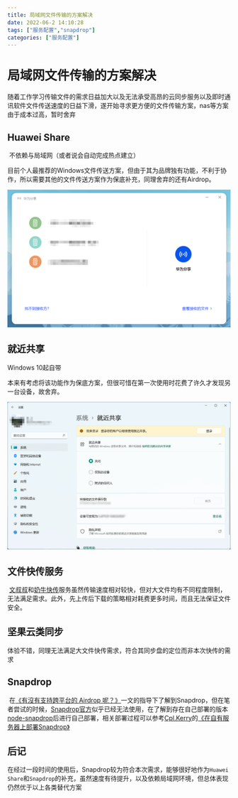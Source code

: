 ```yaml
---
title: 局域网文件传输的方案解决
date: 2022-06-2 14:10:28
tags: ["服务配置","snapdrop"]
categories: ["服务配置"]
---
```


# 局域网文件传输的方案解决

​		随着工作学习传输文件的需求日益加大以及无法承受高昂的云同步服务以及即时通讯软件文件传送速度的日益下滑，遂开始寻求更方便的文件传输方案，nas等方案由于成本过高，暂时舍弃

## Huawei Share

​		不依赖与局域网（或者说会自动完成热点建立）

​		目前个人最推荐的Windows文件传送方案，但由于其为品牌独有功能，不利于协作，所以需要其他的文件传送方案作为保底补充，同理舍弃的还有Airdrop。

<!-- more -->

![image-20220602142833066](../../public/image/image-20220602142833066.png)

## 就近共享

Windows 10起自带

​		本来有考虑将该功能作为保底方案，但很可惜在第一次使用时花费了许久才发现另一台设备，故舍弃。

![image-20220602143104635](../../public/image/image-20220602143104635.png)

## 文件快传服务

​			[文叔叔](https://www.wenshushu.cn/)和[奶牛快传](https://cowtransfer.com/)服务虽然传输速度相对较快，但对大文件均有不同程度限制，无法满足需求。此外，先上传后下载的策略相对耗费更多时间，而且无法保证文件安全。

## 坚果云类同步

​		体验不错，同理无法满足大文件快传需求，符合其同步盘的定位而非本次快传的需求

## Snapdrop

​		在[《有沒有支持跨平台的 Airdrop 呢？》](https://sspai.com/post/67112)一文的指导下了解到Snapdrop，但在笔者尝试的时候，[Snapdrop官方](https://snapdrop.net/ )似乎已经无法使用，在了解到存在自己部署的版本[node-snapdrop](https://github.com/Bellisario/node-snapdrop)后进行自己部署，相关部署过程可以参考[Cpl.Kerry](https://rickg.cn/)的[《在自有服务器上部署Snapdrop》](https://rickg.cn/2022/05/28/deploy-snapdrop/)

## 后记

​		在经过一段时间的使用后，Snapdrop较为符合本次需求，能够很好地作为`Huawei Share`和`Snapdrop`的补充，虽然速度有待提升，以及依赖局域网环境，但总体表现仍然优于以上各类替代方案
